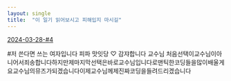 ```yaml
---
layout: single
title:  "이 일기 읽어보시고 피해입지 마시길"
---
```







 [2024-03-28-#4](..\images\2024-03-28-#4)





#저 쓴다면 쓰는 여자입니다
피파 맛잇당 ♡
감쟈합니다 교수님
처음선택이교수님이아니어서죄송합니다하지만제마지막선택은바로교수님입니다로맨틱한코딩들을많이배울게요교수님의뮤즈가되겠습니다이제교수님께제진짜코딩을들려드리겠습니다
